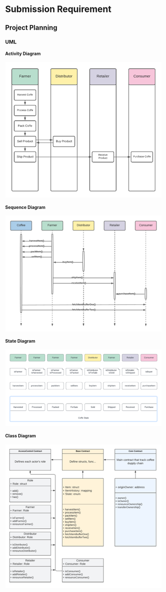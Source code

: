 # Submission Requirement

## Project Planning

### UML

#### Activity Diagram

![Activity Diagram](diagrams/Coffee_Supplychain_Activity_Diagram.png)

#### Sequence Diagram

![Sequence Diagram](diagrams/Coffee_Supplychain_Sequence_Diagram.png)

#### State Diagram

![State Diagram](diagrams/Coffee_Supplychain_State_Diagram.png)

#### Class Diagram

![Class Diagram](diagrams/Coffee_Supplychain_Data_Model.png)

